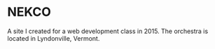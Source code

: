 # NEKCO
A site I created for a web development class in 2015. The orchestra is located in Lyndonville, Vermont.
